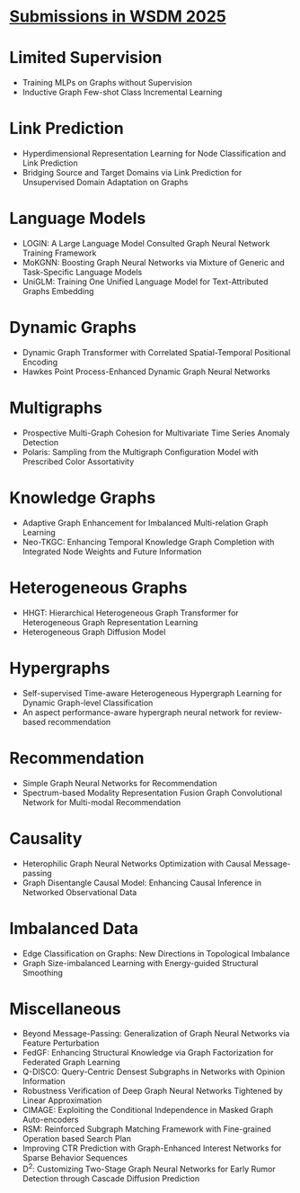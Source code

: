 # [Submissions in WSDM 2025](https://www.wsdm-conference.org/2025/accepted-papers/)



# Limited Supervision
- Training MLPs on Graphs without Supervision
- Inductive Graph Few-shot Class Incremental Learning



# Link Prediction
- Hyperdimensional Representation Learning for Node Classification and Link Prediction
- Bridging Source and Target Domains via Link Prediction for Unsupervised Domain Adaptation on Graphs



# Language Models
- LOGIN: A Large Language Model Consulted Graph Neural Network Training Framework
- MoKGNN: Boosting Graph Neural Networks via Mixture of Generic and Task-Specific Language Models
- UniGLM: Training One Unified Language Model for Text-Attributed Graphs Embedding



# Dynamic Graphs
- Dynamic Graph Transformer with Correlated Spatial-Temporal Positional Encoding
- Hawkes Point Process-Enhanced Dynamic Graph Neural Networks



# Multigraphs
- Prospective Multi-Graph Cohesion for Multivariate Time Series Anomaly Detection
- Polaris: Sampling from the Multigraph Configuration Model with Prescribed Color Assortativity



# Knowledge Graphs
- Adaptive Graph Enhancement for Imbalanced Multi-relation Graph Learning
- Neo-TKGC: Enhancing Temporal Knowledge Graph Completion with Integrated Node Weights and Future Information



# Heterogeneous Graphs
- HHGT: Hierarchical Heterogeneous Graph Transformer for Heterogeneous Graph Representation Learning
- Heterogeneous Graph Diffusion Model



# Hypergraphs
- Self-supervised Time-aware Heterogeneous Hypergraph Learning for Dynamic Graph-level Classification
- An aspect performance-aware hypergraph neural network for review-based recommendation



# Recommendation
- Simple Graph Neural Networks for Recommendation
- Spectrum-based Modality Representation Fusion Graph Convolutional Network for Multi-modal Recommendation



# Causality
- Heterophilic Graph Neural Networks Optimization with Causal Message-passing
- Graph Disentangle Causal Model: Enhancing Causal Inference in Networked Observational Data



# Imbalanced Data
- Edge Classification on Graphs: New Directions in Topological Imbalance
- Graph Size-imbalanced Learning with Energy-guided Structural Smoothing



# Miscellaneous
- Beyond Message-Passing: Generalization of Graph Neural Networks via Feature Perturbation
- FedGF: Enhancing Structural Knowledge via Graph Factorization for Federated Graph Learning
- Q-DISCO: Query-Centric Densest Subgraphs in Networks with Opinion Information
- Robustness Verification of Deep Graph Neural Networks Tightened by Linear Approximation
- CIMAGE: Exploiting the Conditional Independence in Masked Graph Auto-encoders
- RSM: Reinforced Subgraph Matching Framework with Fine-grained Operation based Search Plan
- Improving CTR Prediction with Graph-Enhanced Interest Networks for Sparse Behavior Sequences
- D$^2$: Customizing Two-Stage Graph Neural Networks for Early Rumor Detection through Cascade Diffusion Prediction

